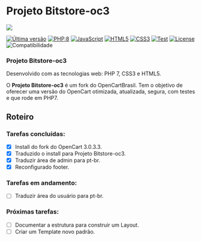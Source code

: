 Projeto Bitstore-oc3
================

<img src="https://github.com/bitstore-brasil/bitstore-oc3/blob/main/img/bitstore-font-code.svg">
<p align="left">
    <a href="./CHANGELOG.md"><img src="https://github.com/bitstore-brasil/bitstore-oc3/blob/main/img/pantherversion.svg" alt="Última versão"></a>
    <a href="https://www.php.net/releases/8.0/pt_BR.php" target="_blank"><img src="https://github.com/bitstore-brasil/bitstore-oc3/blob/main/img/php.svg" alt="PHP:8"></a>
    <a href="https://www.javascript.com/" target="_blank"><img src="https://github.com/bitstore-brasil/bitstore-oc3/blob/main/img/javascript.svg" alt="JavaScript"></a>
    <a href="https://www.w3schools.com/html/"><img src="https://github.com/bitstore-brasil/bitstore-oc3/blob/main/img/html5.svg" alt="HTML5"></a>
    <a href="https://www.w3schools.com/css/" target="_blank"><img src="https://github.com/bitstore-brasil/bitstore-oc3/blob/main/img/css3.svg" alt="CSS3"></a>
    <a href="https://github.com" target="_blank"><img src="https://github.com/bitstore-brasil/bitstore-oc3/blob/main/img/test.svg" alt="Test"></a>
    <a href="https://www.gnu.org/licenses/gpl-3.0.pt-br.html" target="_blank"><img src="https://github.com/bitstore-brasil/bitstore-oc3/blob/main/img/licenca.svg" alt="License"></a>
    <img src="https://img.shields.io/badge/opencart-3.0.3.3-blue.svg" alt="Compatibilidade">
</p>

### Projeto Bitstore-oc3

Desenvolvido com as tecnologias web: PHP 7, CSS3 e HTML5.

O **Projeto Bitstore-oc3** é um fork do OpenCartBrasil.
Tem o objetivo de oferecer uma versão do OpenCart otimizada, atualizada, segura, com testes e que rode em PHP7.


## Roteiro

### Tarefas concluídas:

- [x] Install do fork do OpenCart 3.0.3.3.
- [x] Traduzido o install para Projeto Bitstore-oc3.
- [x] Traduzir área de admin para pt-br.
- [x] Reconfigurado footer.

### Tarefas em andamento:

- [ ] Traduzir área do usuário para pt-br.

### Próximas tarefas:

- [ ] Documentar a estrutura para construir um Layout.
- [ ] Criar um Template novo padrão.
